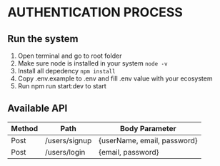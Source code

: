 # AUTHENTICATION PROCESS

## Run the system

1. Open terminal and go to root folder
2. Make sure node is installed in your system
   `node -v`
3. Install all depedency
   `npm install`
4. Copy .env.example to .env and fill .env value with your ecosystem
5. Run npm run start:dev to start

## Available API

| Method | Path          | Body Parameter              |
| ------ | ------------- | --------------------------- |
| Post   | /users/signup | {userName, email, password} |
| Post   | /users/login  | {email, password}           |

